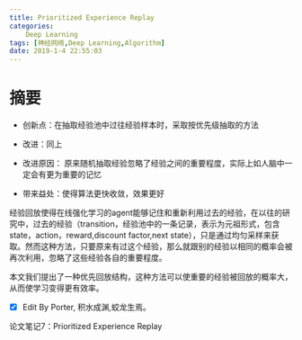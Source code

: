 ```yaml
---
title: Prioritized Experience Replay
categories:      
    Deep Learning    
tags: [神经网络,Deep Learning,Algorithm]
date: 2019-1-4 22:55:03
---
```


# 摘要

- 创新点：在抽取经验池中过往经验样本时，采取按优先级抽取的方法

- 改进：同上

- 改进原因： 原来随机抽取经验忽略了经验之间的重要程度，实际上如人脑中一定会有更为重要的记忆

- 带来益处：使得算法更快收敛，效果更好

经验回放使得在线强化学习的agent能够记住和重新利用过去的经验，在以往的研究中，过去的经验（transition，经验池中的一条记录，表示为元祖形式，包含state，action，reward,discount factor,next state），只是通过均匀采样来获取。然而这种方法，只要原来有过这个经验，那么就跟别的经验以相同的概率会被再次利用，忽略了这些经验各自的重要程度。

本文我们提出了一种优先回放结构，这种方法可以使重要的经验被回放的概率大，从而使学习变得更有效率。


- [x] Edit By Porter, 积水成渊,蛟龙生焉。

<!-- more -->

论文笔记7：Prioritized Experience Replay